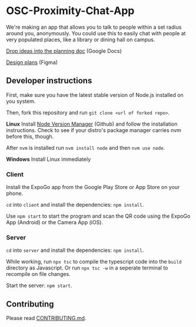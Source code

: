 # OSC-Proximity-Chat-App
We're making an app that allows you to talk to people within a set radius around you, anonymously. You could use this to easily chat with people at very populated places, like a library or dining hall on campus.

[Drop ideas into the planning doc](https://docs.google.com/document/d/1fnZhzdzapjkcn7T2G9LytV6WGVBb7rkJRJlz3hdv6NY/edit?usp=sharing) (Google Docs)

[Design plans](https://www.figma.com/file/2mvddKeA4XMODdCidYkDid/Proximity-Chat-App) (Figma)

## Developer instructions
First, make sure you have the latest stable version of Node.js installed on you system.

Then, fork this repository and run `git clone <url of forked repo>`.

**Linux**
Install [Node Version Manager](https://github.com/nvm-sh/nvm#installing-and-updating) (Github) and follow the installation instructions. Check to see if your distro's package manager carries nvm before this, though.

After `nvm` is installed run `nvm install node` and then `nvm use node`.

**Windows**
Install Linux immediately

### Client
Install the ExpoGo app from the Google Play Store or App Store on your phone.

`cd` into `client` and install the dependencies: `npm install`.

Use `npm start` to start the program and scan the QR code using the ExpoGo App (Android) or the Camera App (iOS).

### Server
`cd` into `server` and install the dependencies: `npm install`.

While working, run `npx tsc` to compile the typescript code into the `build` directory as Javascript. Or run `npx tsc -w` in a seperate terminal to recompile on file changes.

Start the server: `npm start`.

## Contributing
Please read [CONTRIBUTING.md](https://github.com/ufosc/OSC-Proximity-Chat-App/blob/main/CONTRIBUTING.md).
